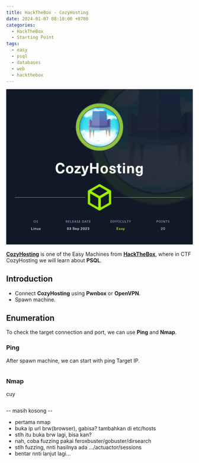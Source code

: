 ```yaml
---
title: HackTheBox - CozyHosting
date: 2024-01-07 08:10:00 +0700
categories:
  - HackTheBox
  - Starting Point
tags:
  - easy
  - psql
  - databases
  - web
  - hackthebox
---
```


![Desktop View](/assets/img/hackthebox/machines/easy/cozyhosting/cozyhosting.png)

[**CozyHosting**](https://app.hackthebox.com/starting-point) is one of the Easy Machines from [**HackTheBox**](https://app.hackthebox.com/), where in CTF CozyHosting we will learn about **PSQL**.

## Introduction

- Connect **CozyHosting** using **Pwnbox** or **OpenVPN**.
- Spawn machine.

## Enumeration

To check the target connection and port, we can use **Ping** and **Nmap**.

### Ping

After spawn machine, we can start with ping Target IP.

```bash

```

### Nmap

cuy

```bash

```

-- masih kosong --
- pertama nmap
- buka ip url brw(browser), gabisa? tambahkan di etc/hosts
- stlh itu buka brw lagi, bisa kan?
- nah, coba fuzzing pakai feroxbuster/gobuster/dirsearch
- stlh fuzzing, nnti hasilnya ada .../actuactor/sessions
- bentar nnti lanjut lagi...